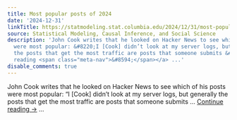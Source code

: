 ```yaml
---
title: Most popular posts of 2024
date: '2024-12-31'
linkTitle: https://statmodeling.stat.columbia.edu/2024/12/31/most-popular-posts-of-2024/
source: Statistical Modeling, Causal Inference, and Social Science
description: 'John Cook writes that he looked on Hacker News to see which of his posts
  were most popular: &#8220;I [Cook] didn’t look at my server logs, but generally
  the posts that get the most traffic are posts that someone submits &#8230; <a href="https://statmodeling.stat.columbia.edu/2024/12/31/most-popular-posts-of-2024/">Continue
  reading <span class="meta-nav">&#8594;</span></a> ...'
disable_comments: true
---
```

John Cook writes that he looked on Hacker News to see which of his posts were most popular: &#8220;I [Cook] didn’t look at my server logs, but generally the posts that get the most traffic are posts that someone submits &#8230; <a href="https://statmodeling.stat.columbia.edu/2024/12/31/most-popular-posts-of-2024/">Continue reading <span class="meta-nav">&#8594;</span></a> ...